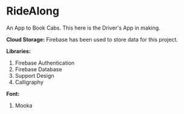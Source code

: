# RideAlong
An App to Book Cabs. This here is the Driver's App in making.

**Cloud Storage:**
Firebase has been used to store data for this project.

**Libraries:**
1. Firebase Authentication
2. Firebase Database
3. Support Design
4. Calligraphy

**Font:**
1. Mooka
